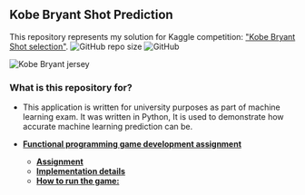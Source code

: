 

## Kobe Bryant Shot Prediction
This repository represents my solution for Kaggle competition: ["Kobe Bryant Shot selection"](https://www.kaggle.com/xvivancos/kobe-bryant-shot-selection). 
![GitHub repo size](https://img.shields.io/github/repo-size/milanbojovic/kaggle-kobe-bryant-shot-selection) ![GitHub](https://img.shields.io/github/license/milanbojovic/kaggle-kobe-bryant-shot-selection)



![Kobe Bryant jersey](https://storage.googleapis.com/kaggle-competitions/kaggle/5185/logos/front_page.png) 

### What is this repository for? 

 - This application is written for university purposes as part of machine learning exam. It was written in Python, It is used to demonstrate how accurate machine learning prediction can be. 
  
- [**Functional programming game development assignment**](#--functional-programming-game-development-assignment--)
    + [**Assignment**](#--assignment--)
    + [**Implementation details**](#--implementation-details--)
    + [**How to run the game:**](#--how-to-run-the-game---)


<!--stackedit_data:
eyJoaXN0b3J5IjpbLTE0NTU2NjYwOTgsMTYwMTU4NDAwMywzMj
U5ODk3MywzNTIxOTQzMzMsLTExNzc2ODIxMTldfQ==
-->